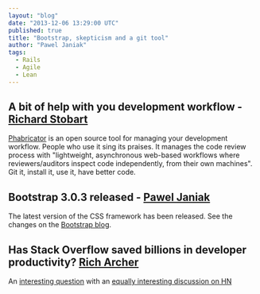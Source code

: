 ```yaml
---
layout: "blog"
date: "2013-12-06 13:29:00 UTC"
published: true
title: "Bootstrap, skepticism and a git tool"
author: "Pawel Janiak"
tags:
  - Rails
  - Agile
  - Lean
---
```


## A bit of help with you development workflow - [Richard Stobart](http://www.unboxedconsulting.com/people/richard-stobart)

[Phabricator](http://phabricator.org) is an open source tool for managing your development workflow.  People who use it sing its praises.  It manages the code review process with "lightweight, asynchronous web-based workflows where reviewers/auditors inspect code independently, from their own machines".  Git it, install it, use it, have better code. 

## Bootstrap 3.0.3 released - [Pawel Janiak](http://www.unboxedconsulting.com/people/pawel-janiak)

The latest version of the CSS framework has been released. See the changes on the [Bootstrap blog](http://blog.getbootstrap.com/2013/12/05/bootstrap-3-0-3-released/).

## Has Stack Overflow saved billions in developer productivity? [Rich Archer](http://www.unboxedconsulting.com/people/richard-archer)

An [interesting question](http://skeptics.stackexchange.com/questions/18539/has-stack-overflow-saved-billions-of-dollars-in-programmer-productivity) with an [equally interesting discussion on HN](https://news.ycombinator.com/item?id=6850474)
